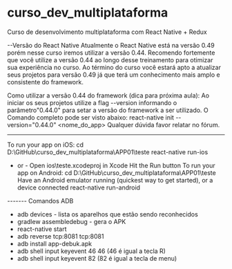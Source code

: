 # curso_dev_multiplataforma
Curso de desenvolvimento multiplataforma com React Native + Redux


--Versão do React Native
Atualmente o React Native está na versão 0.49 porém nesse curso iremos utilizar a versão 0.44.
Recomendo fortemente que você utilize a versão 0.44 ao longo desse treinamento para otimizar sua experiência no curso.
Ao término do curso você estará apto a atualizar seus projetos para versão 0.49 já que terá um conhecimento mais amplo e consistente do framework.

Como utilizar a versão 0.44 do framework (dica para próxima aula):
Ao iniciar os seus projetos utilize a flag --version  informando o parâmetro"0.44.0"  para setar a versão do framework a ser utilizado. O Comando completo pode ser visto abaixo:
react-native init --version="0.44.0" <nome_do_app> 
Qualquer dúvida favor relatar no fórum.

----

To run your app on iOS:
   cd D:\GitHub\curso_dev_multiplataforma\APP01\teste
   react-native run-ios
   - or -
   Open ios\teste.xcodeproj in Xcode
   Hit the Run button
To run your app on Android:
   cd D:\GitHub\curso_dev_multiplataforma\APP01\teste
   Have an Android emulator running (quickest way to get started), or a device connected
   react-native run-android
   
------- Comandos ADB
- adb devices - lista os aparelhos que estão sendo reconhecidos
- gradlew assembledebug - gera o APK 
- react-native start
- adb reverse tcp:8081 tcp:8081
- adb install app-debuk.apk 
- adb shell input keyevent 46 46 (46 é igual a tecla R)
- adb shell input keyevent 82 (82 é igual a tecla de menu)